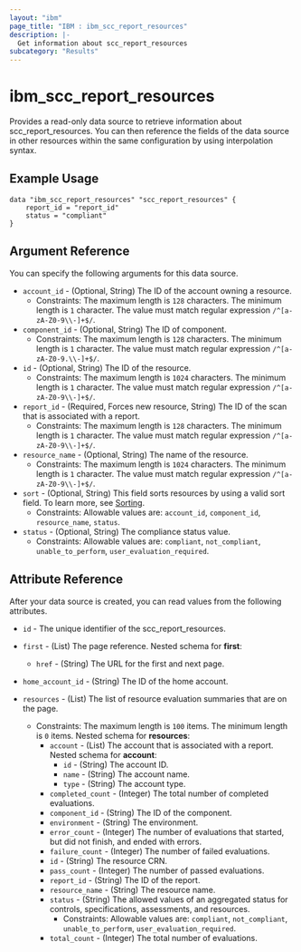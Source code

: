 ```yaml
---
layout: "ibm"
page_title: "IBM : ibm_scc_report_resources"
description: |-
  Get information about scc_report_resources
subcategory: "Results"
---
```


# ibm_scc_report_resources

Provides a read-only data source to retrieve information about scc_report_resources. You can then reference the fields of the data source in other resources within the same configuration by using interpolation syntax.

## Example Usage

```hcl
data "ibm_scc_report_resources" "scc_report_resources" {
	report_id = "report_id"
	status = "compliant"
}
```

## Argument Reference

You can specify the following arguments for this data source.

* `account_id` - (Optional, String) The ID of the account owning a resource.
  * Constraints: The maximum length is `128` characters. The minimum length is `1` character. The value must match regular expression `/^[a-zA-Z0-9\\-]+$/`.
* `component_id` - (Optional, String) The ID of component.
  * Constraints: The maximum length is `128` characters. The minimum length is `1` character. The value must match regular expression `/^[a-zA-Z0-9.\\-]+$/`.
* `id` - (Optional, String) The ID of the resource.
  * Constraints: The maximum length is `1024` characters. The minimum length is `1` character. The value must match regular expression `/^[a-zA-Z0-9\\-]+$/`.
* `report_id` - (Required, Forces new resource, String) The ID of the scan that is associated with a report.
  * Constraints: The maximum length is `128` characters. The minimum length is `1` character. The value must match regular expression `/^[a-zA-Z0-9\\-]+$/`.
* `resource_name` - (Optional, String) The name of the resource.
  * Constraints: The maximum length is `1024` characters. The minimum length is `1` character. The value must match regular expression `/^[a-zA-Z0-9\\-]+$/`.
* `sort` - (Optional, String) This field sorts resources by using a valid sort field. To learn more, see [Sorting](https://cloud.ibm.com/docs/api-handbook?topic=api-handbook-sorting).
  * Constraints: Allowable values are: `account_id`, `component_id`, `resource_name`, `status`.
* `status` - (Optional, String) The compliance status value.
  * Constraints: Allowable values are: `compliant`, `not_compliant`, `unable_to_perform`, `user_evaluation_required`.

## Attribute Reference

After your data source is created, you can read values from the following attributes.

* `id` - The unique identifier of the scc_report_resources.
* `first` - (List) The page reference.
Nested schema for **first**:
	* `href` - (String) The URL for the first and next page.

* `home_account_id` - (String) The ID of the home account.

* `resources` - (List) The list of resource evaluation summaries that are on the page.
  * Constraints: The maximum length is `100` items. The minimum length is `0` items.
Nested schema for **resources**:
	* `account` - (List) The account that is associated with a report.
	Nested schema for **account**:
		* `id` - (String) The account ID.
		* `name` - (String) The account name.
		* `type` - (String) The account type.
	* `completed_count` - (Integer) The total number of completed evaluations.
	* `component_id` - (String) The ID of the component.
	* `environment` - (String) The environment.
	* `error_count` - (Integer) The number of evaluations that started, but did not finish, and ended with errors.
	* `failure_count` - (Integer) The number of failed evaluations.
	* `id` - (String) The resource CRN.
	* `pass_count` - (Integer) The number of passed evaluations.
	* `report_id` - (String) The ID of the report.
	* `resource_name` - (String) The resource name.
	* `status` - (String) The allowed values of an aggregated status for controls, specifications, assessments, and resources.
	  * Constraints: Allowable values are: `compliant`, `not_compliant`, `unable_to_perform`, `user_evaluation_required`.
	* `total_count` - (Integer) The total number of evaluations.

